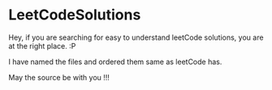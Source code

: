 # LeetCodeSolutions

Hey, if you are searching for easy to understand leetCode solutions, you are at the right place. :P 

I have named the files and ordered them same as leetCode has.

May the source be with you !!!
